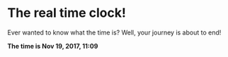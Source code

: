 # The real time clock!

Ever wanted to know what the time is? Well, your journey is about to end!

**The time is Nov 19, 2017, 11:09**